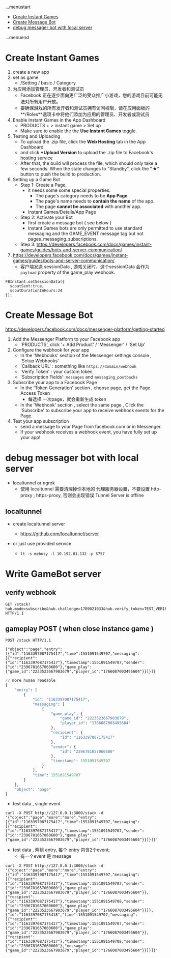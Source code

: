 ...menustart

 - [Create Instant Games](#009069c69b11caef6d75739ab207e856)
 - [Create Message Bot](#1b3b0682a7aea56937be67c5a729a846)
 - [debug messager bot with local server](#aceacf6ca899a80c0a70aa4f2522d77c)

...menuend


<h2 id="009069c69b11caef6d75739ab207e856"></h2>

# Create Instant Games

 1. create a new app
 2. set as game 
    - /Setting / basic / Category
 3. 为应用添加管理员、开发者和测试员
    - Facebook 正在逐步面向更广泛的受众推广小游戏，您的游戏目前可能无法对所有用户开放。
    - 要确保游戏的所有发开者和测试员拥有访问权限，请在应用面板的**/Roles**选项卡中将他们添加为应用的管理员、开发者或测试员
 4. Enable Instant Games in the App Dashboard
    - PRODUCTS +  > instant game > Set up
    - Make sure to enable the the **Use Instant Games** toggle.
 5. Testing and Uploading
    - To upload the .zip file, click the **Web Hosting** tab in the App Dashboard
    - and click **+Upload Version**  to upload the .zip file to Facebook's hosting service 
    - After that, the build will process the file, which should only take a few seconds. When the state changes to "Standby", click the **"★"** button to push the build to production.
 6. Setting up a Game Bot
    - Step 1: Create a Page,  
        - it needs some some special properties:
            - The page's category needs to be **App Page**
            - The page's name needs to **contain the name** of the app.
            - The page **cannot be associated** with another app.
        - Instant Games/Details/App Page
    - Step 2: Activate your Bot 
        - first create a message bot ( see below )
        - Instant Games bots are only permitted to use standard messaging and the GAME_EVENT message tag but not pages_messaging_subscriptions.
    - Step 3: https://developers.facebook.com/docs/games/instant-games/guides/bots-and-server-communication/
 7. https://developers.facebook.com/docs/games/instant-games/guides/bots-and-server-communication/
    - 客户端发送 sessionData , 游戏关闭时，这个sessionData 会作为 `payload` property  of the game_play webhook.

```
FBInstant.setSessionData({
  scoutSent:true,
  scoutDurationInHours:24
});
```



<h2 id="1b3b0682a7aea56937be67c5a729a846"></h2>

# Create Message Bot

https://developers.facebook.com/docs/messenger-platform/getting-started


 1. Add the Messenger Platform to your Facebook app
    - 'PRODUCTS', click '+ Add Product' / 'Messenger'  /  'Set Up' 
 2. Configure the webhook for your app
    - In the 'Webhooks' section of the Messenger settings console , 'Setup Webhooks' 
    - 'Callback URL' : something like `https://domain/webhook`
    - 'Verify Token' : your custom token
    - 'Subscription Fields': `messages` and `messaging_postbacks`
 3. Subscribe your app to a Facebook Page
    - In the 'Token Generation' section , choose page, get the Page Access Token
        - 每选择 一次page，就会重新生成 token
    - In the 'Webhook' section ,  select the same page , Click the 'Subscribe' to  subscribe your app to receive webhook events for the Page.
 4. Test your app subscription
    - send a message to your Page from facebook.com or in Messenger. 
    - If your webhook receives a webhook event, you have fully set up your app!


<h2 id="aceacf6ca899a80c0a70aa4f2522d77c"></h2>

# debug messager bot with local server

 - localtunnel or ngrok
    - 使用 localtunnel 需要清理掉你本地的 代理服务器设置，不要设置 http-proxy , https-proxy, 否则会出现错误 Tunnel Server is offline 

## localtunnel

 - create localtunnel server
    - https://github.com/localtunnel/server

 - or just use provided service
    - `lt -s mebusy -l 10.192.81.132 -p 5757`


 
# Write GameBot server 

## verify webhook

```
GET /stack?hub.mode=subscribe&hub.challenge=1709021033&hub.verify_token=TEST_VERIFY_TOKEN HTTP/1.1
```


## gameplay POST ( when close instance game )

```
POST /stack HTTP/1.1

{"object":"page","entry":[{"id":"1163397087175417","time":1551091549707,"messaging":[{"recipient":{"id":"1163397087175417"},"timestamp":1551091549707,"sender":{"id":"2396781657060600"},"game_play":{"game_id":"2223523667903679","player_id":"1766087003495604"}}]}]}
```

```python
// more human readable
{
    "entry": [
        {
            "id": "1163397087175417",
            "messaging": [
                {
                    "game_play": {
                        "game_id": "2223523667903679",
                        "player_id": "1766087003495604"
                    },
                    "recipient": {
                        "id": "1163397087175417"
                    },
                    "sender": {
                        "id": "2396781657060600"
                    },
                    "timestamp": 1551091549707
                }
            ],
            "time": 1551091549707
        }
    ],
    "object": "page"
}
```

 - test data ,  single event 

```
curl -X POST http://127.0.0.1:3000/stack -d '{"object":"page","more":"more","entry":[{"id":"1163397087175417","time":1551091549707,"messaging":[{"recipient":{"id":"1163397087175417"},"timestamp":1551091549707,"sender":{"id":"2396781657060600"},"game_play":{"game_id":"2223523667903679","player_id":"1766087003495604"}}]}]}'
```

 - test data , 两组 entry, 每个 entry 包含2个event; 
    - 有一个event 是 message 

```
curl -X POST http://127.0.0.1:3000/stack -d '{"object":"page","more":"more","entry":[{"id":"1163397087175417","time":1551091549707,"messaging":[{"recipient":{"id":"1163397087175417"},"timestamp":1551091549707,"sender":{"id":"2396781657060600"},"game_play":{"game_id":"2223523667903679","player_id":"1766087003495604"}},{"recipient":{"id":"1163397087175417"},"timestamp":1551091549708,"sender":{"id":"2396781657060600"},"game_play":{"game_id":"2223523667903679","player_id":"1766087003495604"}}]},{"id":"1163397087175418","time":1551091549707,"messaging":[{"recipient":{"id":"1163397087175417"},"timestamp":1551091549707,"sender":{"id":"2396781657060600"},"game_play":{"game_id":"2223523667903679","player_id":"1766087003495604"}},{"recipient":{"id":"1163397087175417"},"timestamp":1551091549708,"sender":{"id":"2396781657060600"},"message":{"game_id":"2223523667903679","player_id":"1766087003495604"}}]}]}'
```





